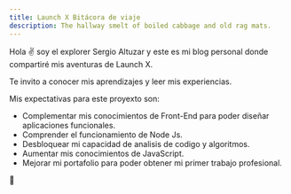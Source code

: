 ```yaml
---
title: Launch X Bitácora de viaje
description: The hallway smelt of boiled cabbage and old rag mats.
---
```


Hola ✌️  soy el explorer Sergio Altuzar y este es mi blog personal donde compartiré mis aventuras de Launch X.

Te invito a conocer mis aprendizajes y leer mis experiencias.

Mis expectativas para este proyexto son: 

- Complementar mis conocimientos de Front-End para poder diseñar aplicaciones funcionales.
- Comprender el funcionamiento de Node Js. 
- Desbloquear mi capacidad de analisis de codigo y algoritmos.
- Aumentar mis conocimientos de JavaScript.
- Mejorar mi portafolio para poder obtener mi primer trabajo profesional.


🚀
